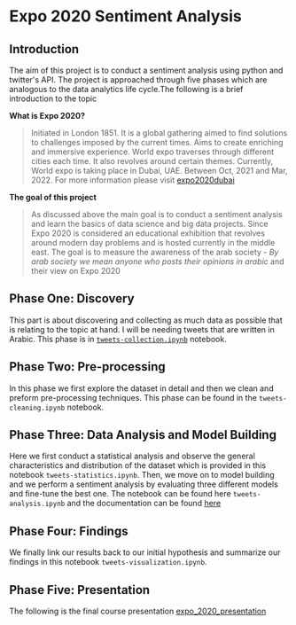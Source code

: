 # Expo 2020 Sentiment Analysis
 
## Introduction
The aim of this project is to conduct a sentiment analysis using python and twitter's API. The project is approached through five phases which are analogous to the data analytics life cycle.The following is a brief introduction to the topic

**What is Expo 2020?**
> Initiated in London 1851. It is a global gathering aimed to find solutions to challenges imposed by the current times. Aims  to create enriching and immersive experience. World expo traverses through different cities each time. It also revolves around certain themes. Currently, World expo is taking place in Dubai, UAE. Between Oct, 2021 and Mar, 2022. For more information please visit [expo2020dubai](https://www.expo2020dubai.com/)

**The goal of this project**
> As discussed above the main goal is to conduct a sentiment analysis and learn the basics of data science and big data projects. Since Expo 2020 is considered an educational exhibition that revolves around modern day problems and is hosted currently in the middle east. The goal is to measure the awareness of the arab society - *By arab society we mean anyone who posts their opinions in arabic* and their view on Expo 2020

## Phase One: Discovery
This part is about discovering and collecting as much data as possible that is relating to the topic at hand. I will be needing tweets that are written in Arabic. This phase is in [`tweets-collection.ipynb`](tweets-collection.ipynb) notebook.

## Phase Two: Pre-processing
In this phase we first explore the dataset in detail and then we clean and preform pre-processing techniques. This phase can be found in the `tweets-cleaning.ipynb` notebook. 

## Phase Three: Data Analysis and Model Building
Here we first conduct a statistical analysis and observe the general characteristics and distribution of the dataset which is provided in this notebook `tweets-statistics.ipynb`. Then, we move on to model building and we perform a sentiment analysis by evaluating three different models and fine-tune the best one. The notebook can be found here `tweets-analysis.ipynb` and the documentation can be found [here](Docs/SWE486_Phase3_Group8.pdf)

## Phase Four: Findings
We finally link our results back to our initial hypothesis and summarize our findings in this notebook `tweets-visualization.ipynb`.

## Phase Five: Presentation
The following is the final course presentation [expo_2020_presentation](https://www.canva.com/design/DAFA2NMvgSU/fbhKPCGXxeDi2ssdvM6oZw/view?utm_content=DAFA2NMvgSU&utm_campaign=designshare&utm_medium=link&utm_source=publishsharelink)